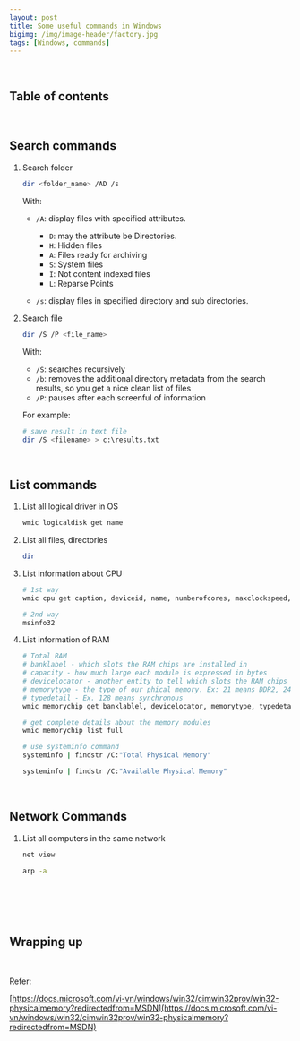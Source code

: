 ```yaml
---
layout: post
title: Some useful commands in Windows
bigimg: /img/image-header/factory.jpg
tags: [Windows, commands]
---
```




<br>

## Table of contents





<br>

## Search commands
1. Search folder

    ```bash
    dir <folder_name> /AD /s
    ```

    With:
    - ```/A```: display files with specified attributes.
        - ```D```: may the attribute be Directories.
        - ```H```: Hidden files
        - ```A```: Files ready for archiving
        - ```S```: System files
        - ```I```: Not content indexed files
        - ```L```: Reparse Points

    - ```/s```: display files in specified directory and sub directories.

2. Search file

    ```bash
    dir /S /P <file_name>
    ```

    With:
    - ```/S```: searches recursively
    - ```/b```: removes the additional directory metadata from the search results, so you get a nice clean list of files
    - ```/P```: pauses after each screenful of information

    For example:

    ```bash
    # save result in text file
    dir /S <filename> > c:\results.txt
    ```

<br>

## List commands
1. List all logical driver in OS

    ```bash
    wmic logicaldisk get name
    ```

2. List all files, directories

    ```bash
    dir
    ``` 

3. List information about CPU

    ```bash
    # 1st way
    wmic cpu get caption, deviceid, name, numberofcores, maxclockspeed, status

    # 2nd way
    msinfo32
    ```

4. List information of RAM

    ```bash
    # Total RAM 
    # banklabel - which slots the RAM chips are installed in
    # capacity - how much large each module is expressed in bytes
    # devicelocator - another entity to tell which slots the RAM chips are installed in.
    # memorytype - the type of our phical memory. Ex: 21 means DDR2, 24 means DDR3
    # typedetail - Ex. 128 means synchronous
    wmic memorychip get banklablel, devicelocator, memorytype, typedetail, capacity, speed

    # get complete details about the memory modules
    wmic memorychip list full

    # use systeminfo command
    systeminfo | findstr /C:"Total Physical Memory"

    systeminfo | findstr /C:"Available Physical Memory"
    ```

<br>

## Network Commands
1. List all computers in the same network

    ```bash
    net view

    arp -a
    ```





<br>

## 






<br>

## Wrapping up






<br>

Refer:

[https://docs.microsoft.com/vi-vn/windows/win32/cimwin32prov/win32-physicalmemory?redirectedfrom=MSDN](https://docs.microsoft.com/vi-vn/windows/win32/cimwin32prov/win32-physicalmemory?redirectedfrom=MSDN)
